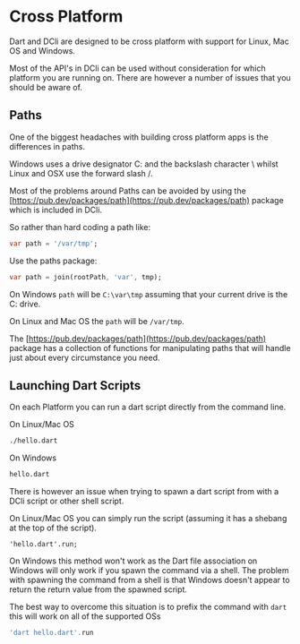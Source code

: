 # Cross Platform

Dart and DCli are designed to be cross platform with support for Linux, Mac OS and Windows.

Most of the API's in DCli can be used without consideration for which platform you are running on. There are however a number of issues that you should be aware of.

## Paths

One of the biggest headaches with building cross platform apps is the differences in paths.

Windows uses a drive designator C: and the backslash character \ whilst Linux and OSX use the forward slash /.

Most of the problems around Paths can be avoided by using the [https://pub.dev/packages/path](https://pub.dev/packages/path) package which is included in DCli.

So rather than hard coding a path like:

```dart
var path = '/var/tmp';
```

Use the paths package:

```dart
var path = join(rootPath, 'var', tmp);
```

On Windows `path` will be `C:\var\tmp` assuming that your current drive is the C: drive.

On Linux and Mac OS the `path` will be `/var/tmp`.

The [https://pub.dev/packages/path](https://pub.dev/packages/path)  package has a collection of functions for manipulating paths that will handle just about every circumstance you need.

## Launching Dart Scripts

On each Platform you can run a dart script directly from the command line.

On Linux/Mac OS

```bash
./hello.dart
```

On Windows

```bash
hello.dart
```

There is however an issue when trying to spawn a dart script from with a DCli script or other shell script.

On Linux/Mac OS you can simply run the script \(assuming it has a shebang at the top of the script\).

```text
'hello.dart'.run;
```

On Windows this method won't work as the Dart file association on Windows will only work if you spawn the command via a shell. The problem with spawning the command from a shell is that Windows doesn't appear to return the return value from the spawned script.

The best way to overcome this situation is to prefix the command with `dart` this will work on all of the supported OSs

```dart
'dart hello.dart'.run
```

